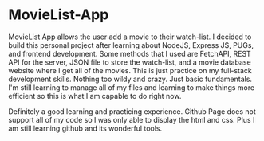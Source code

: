 # MovieList-App

MovieList App allows the user add a movie to their watch-list. I decided to build this personal project after learning about NodeJS, Express JS, PUGs, and frontend development. Some methods that I used are FetchAPI, REST API for the server, JSON file to store the watch-list, and a movie database website where I get all of the movies. This is just practice on my full-stack development skills. Nothing too wildy and crazy. Just basic fundamentals. I'm still learning to manage all of my files and learning to make things more efficient so this is what I am capable to do right now.

Definitely a good learning and practicing experience. Github Page does not support all of my code so I was only able to display the html and css. Plus I am still learning github and its wonderful tools. 

